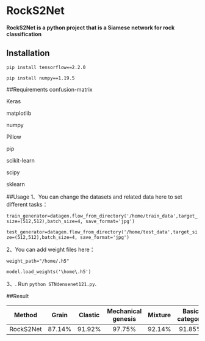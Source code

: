 # RockS2Net

**RockS2Net is a python project that is a Siamese network for rock classification**

## Installation

`pip install tensorflow==2.2.0`

`pip install numpy==1.19.5`

##Requirements
confusion-matrix


Keras

matplotlib

numpy

Pillow

pip

scikit-learn

scipy

sklearn

##Usage
1、You can change the datasets and related data here to set different tasks：

`train_generator=datagen.flow_from_directory('/home/train_data',target_size=(512,512),batch_size=4, save_format='jpg')`

`test_generator=datagen.flow_from_directory('/home/test_data',target_size=(512,512),batch_size=4, save_format='jpg')`

2、You can add weight files here：

`weight_path="/home/.h5"`

`model.load_weights('\home\.h5')`

3、. Run `python STNdensenet121.py`.

##Result

| Method |   Grain   | Clastic | Mechanical genesis | Mixture | Basic category |
|:--------------:|:---------:|:-----:|:------------------:|:-----:|:----:|
| RockS2Net | 87.14%    | 91.92% |    97.75%   | 92.14% | 91.85% |
